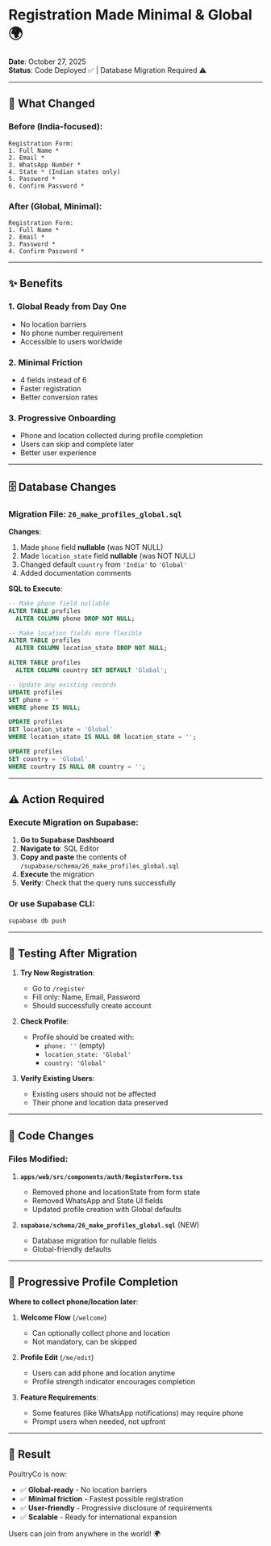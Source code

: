 # Registration Made Minimal & Global 🌍

**Date**: October 27, 2025  
**Status**: Code Deployed ✅ | Database Migration Required ⚠️

---

## 🎯 What Changed

### Before (India-focused):
```
Registration Form:
1. Full Name *
2. Email *
3. WhatsApp Number *
4. State * (Indian states only)
5. Password *
6. Confirm Password *
```

### After (Global, Minimal):
```
Registration Form:
1. Full Name *
2. Email *
3. Password *
4. Confirm Password *
```

---

## ✨ Benefits

### 1. **Global Ready from Day One**
- No location barriers
- No phone number requirement
- Accessible to users worldwide

### 2. **Minimal Friction**
- 4 fields instead of 6
- Faster registration
- Better conversion rates

### 3. **Progressive Onboarding**
- Phone and location collected during profile completion
- Users can skip and complete later
- Better user experience

---

## 🗄️ Database Changes

### Migration File: `26_make_profiles_global.sql`

**Changes**:
1. Made `phone` field **nullable** (was NOT NULL)
2. Made `location_state` field **nullable** (was NOT NULL)
3. Changed default `country` from `'India'` to `'Global'`
4. Added documentation comments

**SQL to Execute**:
```sql
-- Make phone field nullable
ALTER TABLE profiles 
  ALTER COLUMN phone DROP NOT NULL;

-- Make location fields more flexible
ALTER TABLE profiles 
  ALTER COLUMN location_state DROP NOT NULL;

ALTER TABLE profiles 
  ALTER COLUMN country SET DEFAULT 'Global';

-- Update any existing records
UPDATE profiles 
SET phone = '' 
WHERE phone IS NULL;

UPDATE profiles 
SET location_state = 'Global' 
WHERE location_state IS NULL OR location_state = '';

UPDATE profiles 
SET country = 'Global' 
WHERE country IS NULL OR country = '';
```

---

## ⚠️ Action Required

### Execute Migration on Supabase:

1. **Go to Supabase Dashboard**
2. **Navigate to**: SQL Editor
3. **Copy and paste** the contents of `/supabase/schema/26_make_profiles_global.sql`
4. **Execute** the migration
5. **Verify**: Check that the query runs successfully

### Or use Supabase CLI:
```bash
supabase db push
```

---

## 🧪 Testing After Migration

1. **Try New Registration**:
   - Go to `/register`
   - Fill only: Name, Email, Password
   - Should successfully create account

2. **Check Profile**:
   - Profile should be created with:
     - `phone: ''` (empty)
     - `location_state: 'Global'`
     - `country: 'Global'`

3. **Verify Existing Users**:
   - Existing users should not be affected
   - Their phone and location data preserved

---

## 📝 Code Changes

### Files Modified:
1. **`apps/web/src/components/auth/RegisterForm.tsx`**
   - Removed phone and locationState from form state
   - Removed WhatsApp and State UI fields
   - Updated profile creation with Global defaults

2. **`supabase/schema/26_make_profiles_global.sql`** (NEW)
   - Database migration for nullable fields
   - Global-friendly defaults

---

## 🔄 Progressive Profile Completion

**Where to collect phone/location later**:

1. **Welcome Flow** (`/welcome`)
   - Can optionally collect phone and location
   - Not mandatory, can be skipped

2. **Profile Edit** (`/me/edit`)
   - Users can add phone and location anytime
   - Profile strength indicator encourages completion

3. **Feature Requirements**:
   - Some features (like WhatsApp notifications) may require phone
   - Prompt users when needed, not upfront

---

## 🎉 Result

PoultryCo is now:
- ✅ **Global-ready** - No location barriers
- ✅ **Minimal friction** - Fastest possible registration
- ✅ **User-friendly** - Progressive disclosure of requirements
- ✅ **Scalable** - Ready for international expansion

Users can join from anywhere in the world! 🌍

